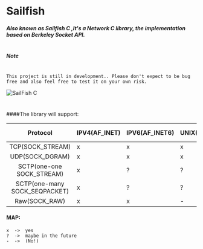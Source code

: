 # Sailfish 
##### Also known as Sailfish C ,It's a Network C library, the implementation based on Berkeley Socket API.
#
##### Note
#    
#
    This project is still in development.. Please don't expect to be bug free and also feel free to test it on your own risk.
![SailFish C](http://www.xtremesignandgraphic.com/assets/images/sailfish.jpg)
#
#

####The library will support:

|            Protocol           	| IPV4(AF_INET) 	| IPV6(AF_INET6) 	| UNIX(AF_LOCAL) 	| ROUTE (AF_ROUTE) 	| KEY(AF_KEY) 	|
|:-----------------------------:	|---------------	|----------------	|----------------	|------------------	|-------------	|
| TCP(SOCK_STREAM)              	| x             	| x              	| x              	| -                	| -            	|
| UDP(SOCK_DGRAM)               	| x             	| x              	| x              	| -                	| -            	|
| SCTP(one-one SOCK_STREAM)     	| x             	| ?              	| ?              	| -                	| -            	|
| SCTP(one-many SOCK_SEQPACKET) 	| x             	| ?              	| ?              	| -                	| -            	|
| Raw(SOCK_RAW)                 	| x             	| x              	| -              	| ?                 	| ?            	|



#### MAP:
    
    x  ->  yes
    ?  ->  maybe in the future
    -  ->  (No!)



